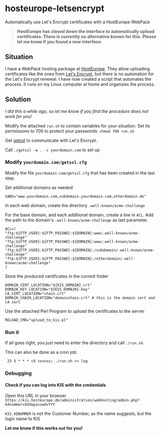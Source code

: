 # hosteurope-letsencrypt

Automatically use Let's Encrypt certificates with a HostEurope WebPack

> **HostEurope has closed down the interface to automatically upload certificates.
> There is currently no alternative known for this.
> Please let me know if you found a new interface.**


## Situation

I have a WebPack hosting package at [HostEurope](https://www.hosteurope.de/).
They allow uploading certificates like the ones from [Let's
Encrypt](https://letsencrypt.org/), but there is no automation for the Let's
Encrypt renewal. I have now created a script that automates the process. It
runs on my Linux computer at home and organizes the process.

## Solution

_I did this a while ago, so let me know if you find the procedure does not
work for you!_

Modify the attached `run.sh` to contain variables for your situation. Set its permissions to 700 to protect your passwords: `chmod 700 run.sh`

Get [getssl](https://github.com/srvrco/getssl) to communicate with Let's
Encrypt.

Call `./getssl -w . -c yourdomain.com` to set up

### Modify `yourdomain.com/getssl.cfg`

Modify the file `yourdomain.com/getssl.cfg` that has been created in the last
step.

Set additional domains as needed

    
    
    SANS="www.yourdomain.com,subdomain.yourdomain.com,otherdomain.de"

In each web domain, create the directory `.well-known/acme-challenge`

For the base domain, and each additional domain, create a line in `ACL`. Add
the path to the domain's `.well-known/acme-challenge` as last parameter.
    
    ACL=(
    "ftp:${FTP_USER}:${FTP_PASSWD}:${DOMAIN}:www/.well-known/acme-challenge"
    "ftp:${FTP_USER}:${FTP_PASSWD}:${DOMAIN}:www/.well-known/acme-challenge"
    "ftp:${FTP_USER}:${FTP_PASSWD}:${DOMAIN}:/subdomain/.well-known/acme-challenge"
    "ftp:${FTP_USER}:${FTP_PASSWD}:${DOMAIN}:/otherdomain/.well-known/acme-challenge"
    )

Store the produced certificates in the current folder
    
    DOMAIN_CERT_LOCATION="${KIS_DOMAIN}.crt"
    DOMAIN_KEY_LOCATION="${KIS_DOMAIN}.key"	
    CA_CERT_LOCATION="chain.crt"
    DOMAIN_CHAIN_LOCATION="domainchain.crt" # this is the domain cert and CA cert
    
Use the attached Perl Program to upload the certificates to the server
    
    
    RELOAD_CMD="upload_to_kis.pl"
    

### Run it

If all goes right, you just need to enter the directory and call `./run.sh`.

This can also be done as a cron job:

     23 5 * * * cd xxxxxx; ./run.sh >> log

### Debugging

#### Check if you can log into KIS with the credentials
Open this URL in your browser
`https://kis.hosteurope.de/administration/webhosting/admin.php?kdnummer=XXX&passwd=YYY`

`KIS_KDNUMMER` is not the Customer Number, as the name suggests, but the login name to KIS

**Let me know if this works out for you!**

